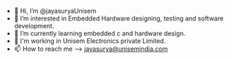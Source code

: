 - 👋 Hi, I’m @jayasuryaUnisem
- 👀 I’m interested in Embedded Hardware designing, testing and software development. 
- 🌱 I’m currently learning embedded c and hardware design.
- 🏢 I'm working in Unisem Electronics private Limited.
- 📫 How to reach me --> jayasurya@unisemindia.com

<!---
jayasuryaUnisem/jayasuryaUnisem is a ✨ special ✨ repository because its `README.md` (this file) appears on your GitHub profile.
You can click the Preview link to take a look at your changes.
--->
